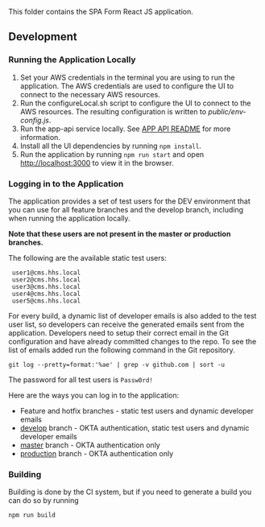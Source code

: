 This folder contains the SPA Form React JS application.

## Development

### Running the Application Locally
1. Set your AWS credentials in the terminal you are using to run the application.  The AWS credentials are used to configure the UI to connect to the necessary AWS resources.
1. Run the configureLocal.sh script to configure the UI to connect to the AWS resources.  The resulting configuration is written to *public/env-config.js*.  
1. Run the app-api service locally.  See [APP API README](../app-api/README.md) for more information.
1. Install all the UI dependencies by running ```npm install```.
1. Run the application by running ```npm run start``` and open [http://localhost:3000](http://localhost:3000) to view it in the browser. 

### Logging in to the Application
The application provides a set of test users for the DEV environment that you can use for all feature branches and the develop branch, including when running the application locally.

**Note that these users are not present in the master or production branches.**

The following are the available static test users:

```
 user1@cms.hhs.local
 user2@cms.hhs.local
 user3@cms.hhs.local
 user4@cms.hhs.local
 user5@cms.hhs.local
```

For every build, a dynamic list of developer emails is also added to the test user list, so developers can receive the generated emails sent from the application.  Developers need to setup their correct email in the Git configuration and have already committed changes to the repo.  To see the list of emails added run the following command in the Git repository. 

```git log --pretty=format:'%ae' | grep -v github.com | sort -u``` 

The password for all test users is ```Passw0rd!```

Here are the ways you can log in to the application:
* Feature and hotfix branches - static test users and dynamic developer emails
* [develop](https://github.com/CMSgov/macstack-spa-submission-form/tree/develop) branch - OKTA authentication, static test users and dynamic developer emails
* [master](https://github.com/CMSgov/macstack-spa-submission-form/tree/master) branch - OKTA authentication only
* [production](https://github.com/CMSgov/macstack-spa-submission-form/tree/production) branch - OKTA authentication only

### Building
Building is done by the CI system, but if you need to generate a build you can do so by running

```npm run build```
